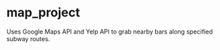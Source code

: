 # map_project

Uses Google Maps API and Yelp API to grab nearby bars along specified subway routes. 
